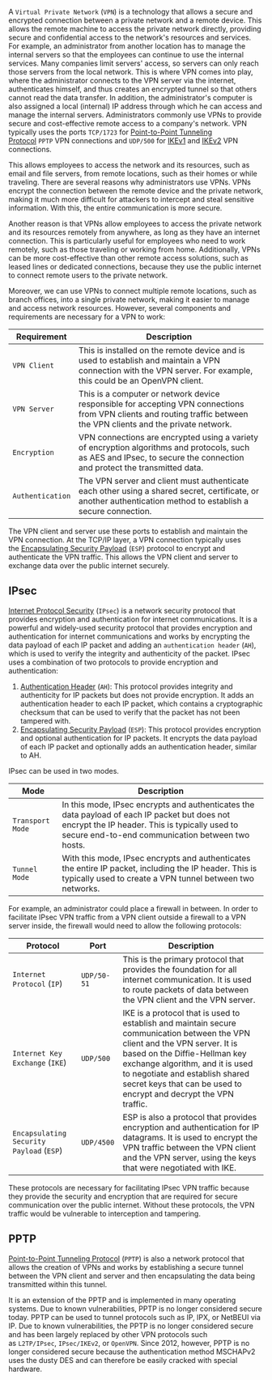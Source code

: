 A `Virtual Private Network` (`VPN`) is a technology that allows a secure and encrypted connection between a private network and a remote device. This allows the remote machine to access the private network directly, providing secure and confidential access to the network's resources and services. For example, an administrator from another location has to manage the internal servers so that the employees can continue to use the internal services. Many companies limit servers' access, so servers can only reach those servers from the local network. This is where VPN comes into play, where the administrator connects to the VPN server via the internet, authenticates himself, and thus creates an encrypted tunnel so that others cannot read the data transfer. In addition, the administrator's computer is also assigned a local (internal) IP address through which he can access and manage the internal servers. Administrators commonly use VPNs to provide secure and cost-effective remote access to a company's network. VPN typically uses the ports `TCP/1723` for [Point-to-Point Tunneling Protocol](https://www.lifewire.com/pptp-point-to-point-tunneling-protocol-818182) `PPTP` VPN connections and `UDP/500` for [IKEv1](https://www.cisco.com/c/en/us/support/docs/security-vpn/ipsec-negotiation-ike-protocols/217432-understand-ipsec-ikev1-protocol.html) and [IKEv2](https://nordvpn.com/blog/ikev2ipsec/) VPN connections.

This allows employees to access the network and its resources, such as email and file servers, from remote locations, such as their homes or while traveling. There are several reasons why administrators use VPNs. VPNs encrypt the connection between the remote device and the private network, making it much more difficult for attackers to intercept and steal sensitive information. With this, the entire communication is more secure.

Another reason is that VPNs allow employees to access the private network and its resources remotely from anywhere, as long as they have an internet connection. This is particularly useful for employees who need to work remotely, such as those traveling or working from home. Additionally, VPNs can be more cost-effective than other remote access solutions, such as leased lines or dedicated connections, because they use the public internet to connect remote users to the private network.

Moreover, we can use VPNs to connect multiple remote locations, such as branch offices, into a single private network, making it easier to manage and access network resources. However, several components and requirements are necessary for a VPN to work:

| **Requirement**  | **Description**                                                                                                                                                         |
| ---------------- | ----------------------------------------------------------------------------------------------------------------------------------------------------------------------- |
| `VPN Client`     | This is installed on the remote device and is used to establish and maintain a VPN connection with the VPN server. For example, this could be an OpenVPN client.        |
| `VPN Server`     | This is a computer or network device responsible for accepting VPN connections from VPN clients and routing traffic between the VPN clients and the private network.    |
| `Encryption`     | VPN connections are encrypted using a variety of encryption algorithms and protocols, such as AES and IPsec, to secure the connection and protect the transmitted data. |
| `Authentication` | The VPN server and client must authenticate each other using a shared secret, certificate, or another authentication method to establish a secure connection.           |

The VPN client and server use these ports to establish and maintain the VPN connection. At the TCP/IP layer, a VPN connection typically uses the [Encapsulating Security Payload](https://www.ibm.com/docs/en/i/7.4?topic=protocols-encapsulating-security-payload) (`ESP`) protocol to encrypt and authenticate the VPN traffic. This allows the VPN client and server to exchange data over the public internet securely.

## IPsec

[Internet Protocol Security](https://www.cloudflare.com/learning/network-layer/what-is-ipsec/) (`IPsec`) is a network security protocol that provides encryption and authentication for internet communications. It is a powerful and widely-used security protocol that provides encryption and authentication for internet communications and works by encrypting the data payload of each IP packet and adding an `authentication header` (`AH`), which is used to verify the integrity and authenticity of the packet. IPsec uses a combination of two protocols to provide encryption and authentication:

1.  [Authentication Header](https://www.ibm.com/docs/en/i/7.1?topic=protocols-authentication-header) (`AH`): This protocol provides integrity and authenticity for IP packets but does not provide encryption. It adds an authentication header to each IP packet, which contains a cryptographic checksum that can be used to verify that the packet has not been tampered with.
2.  [Encapsulating Security Payload](https://www.ibm.com/docs/en/i/7.4?topic=protocols-encapsulating-security-payload) (`ESP`): This protocol provides encryption and optional authentication for IP packets. It encrypts the data payload of each IP packet and optionally adds an authentication header, similar to AH.

IPsec can be used in two modes.

| **Mode**         | **Description**                                                                                                                                                                                    |
| ---------------- | -------------------------------------------------------------------------------------------------------------------------------------------------------------------------------------------------- |
| `Transport Mode` | In this mode, IPsec encrypts and authenticates the data payload of each IP packet but does not encrypt the IP header. This is typically used to secure end-to-end communication between two hosts. |
| `Tunnel Mode`    | With this mode, IPsec encrypts and authenticates the entire IP packet, including the IP header. This is typically used to create a VPN tunnel between two networks.                                |

For example, an administrator could place a firewall in between. In order to facilitate IPsec VPN traffic from a VPN client outside a firewall to a VPN server inside, the firewall would need to allow the following protocols:

| **Protocol**                             | **Port**    | **Description**                                                                                                                                                                                                                                                                                          |
| ---------------------------------------- | ----------- | -------------------------------------------------------------------------------------------------------------------------------------------------------------------------------------------------------------------------------------------------------------------------------------------------------- |
| `Internet Protocol` (`IP`)               | `UDP/50-51` | This is the primary protocol that provides the foundation for all internet communication. It is used to route packets of data between the VPN client and the VPN server.                                                                                                                                 |
| `Internet Key Exchange` (`IKE`)          | `UDP/500`   | IKE is a protocol that is used to establish and maintain secure communication between the VPN client and the VPN server. It is based on the Diffie-Hellman key exchange algorithm, and it is used to negotiate and establish shared secret keys that can be used to encrypt and decrypt the VPN traffic. |
| `Encapsulating Security Payload` (`ESP`) | `UDP/4500`  | ESP is also a protocol that provides encryption and authentication for IP datagrams. It is used to encrypt the VPN traffic between the VPN client and the VPN server, using the keys that were negotiated with IKE.                                                                                      |

These protocols are necessary for facilitating IPsec VPN traffic because they provide the security and encryption that are required for secure communication over the public internet. Without these protocols, the VPN traffic would be vulnerable to interception and tampering.

## PPTP

[Point-to-Point Tunneling Protocol](https://www.vpnranks.com/blog/pptp-vs-l2tp/) (`PPTP`) is also a network protocol that allows the creation of VPNs and works by establishing a secure tunnel between the VPN client and server and then encapsulating the data being transmitted within this tunnel.

It is an extension of the PPTP and is implemented in many operating systems. Due to known vulnerabilities, PPTP is no longer considered secure today. PPTP can be used to tunnel protocols such as IP, IPX, or NetBEUI via IP. Due to known vulnerabilities, the PPTP is no longer considered secure and has been largely replaced by other VPN protocols such as `L2TP/IPsec`, `IPsec/IKEv2`, or `OpenVPN`. Since 2012, however, PPTP is no longer considered secure because the authentication method MSCHAPv2 uses the dusty DES and can therefore be easily cracked with special hardware.